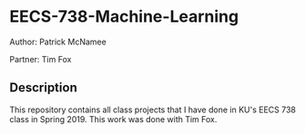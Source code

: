 # EECS-738-Machine-Learning

Author: Patrick McNamee

Partner: Tim Fox

## Description

This repository contains all class projects that I have done in KU's EECS 738 class in Spring 2019. This work was done with Tim Fox.
